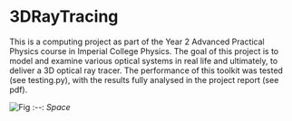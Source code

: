 # 3DRayTracing

This is a computing project as part of the Year 2 Advanced Practical Physics course in Imperial College Physics. The goal of this project is to model and examine various optical systems in real life and ultimately, to deliver a 3D optical ray tracer. The performance of this toolkit was tested (see testing.py), with the results fully analysed in the project report (see pdf).

![Fig](https://user-images.githubusercontent.com/97603154/190442683-acfcff65-3ecd-4e98-8785-8900c61f5109.png)
:--:
*Space*

